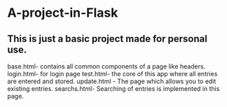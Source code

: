 # A-project-in-Flask
## This is just a basic project made for personal use.
base.html- contains all common components of a page like headers.<br>
login.html- for login page
test.html- the core of this app where all entries are entered and stored.
update.html - The page which allows you to edit existing entries.
searchs.html- Searching of entries is implemented in this page.
